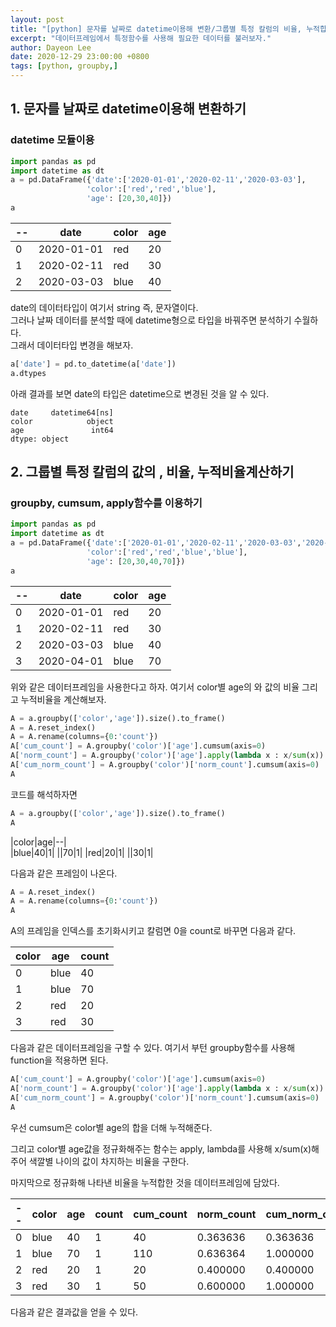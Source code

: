 ```yaml
---
layout: post
title: "[python] 문자를 날짜로 datetime이용해 변환/그룹별 특정 칼럼의 비율, 누적합, 누적비율계산"
excerpt: "데이터프레임에서 특정함수를 사용해 필요한 데이터를 불러보자."
author: Dayeon Lee
date: 2020-12-29 23:00:00 +0800
tags: [python, groupby,]
---
```


## 1. 문자를 날짜로 datetime이용해 변환하기
### datetime 모듈이용 

```python 
import pandas as pd
import datetime as dt
a = pd.DataFrame({'date':['2020-01-01','2020-02-11','2020-03-03'],
                 'color':['red','red','blue'],
                 'age': [20,30,40]})
a
```

|--|date|color|age|
|--|--|--|--|
|0|2020-01-01|red|20|
|1|2020-02-11|red|30|
|2|2020-03-03|blue|40|


date의 데이터타입이 여기서 string 즉, 문자열이다.  
그러나 날짜 데이터를 분석할 때에 datetime형으로 타입을 바꿔주면 분석하기 수월하다.   
그래서 데이터타입 변경을 해보자. 

```python 
a['date'] = pd.to_datetime(a['date'])
a.dtypes
```

아래 결과를 보면 date의 타입은 datetime으로 변경된 것을 알 수 있다. 

```
date     datetime64[ns]
color            object
age               int64
dtype: object
```


## 2. 그룹별 특정 칼럼의 값의 , 비율, 누적비율계산하기
### groupby, cumsum, apply함수를 이용하기 

```python 
import pandas as pd
import datetime as dt
a = pd.DataFrame({'date':['2020-01-01','2020-02-11','2020-03-03','2020-04-01'],
                 'color':['red','red','blue','blue'],
                 'age': [20,30,40,70]})
a
```


|--|date|color|age|
|--|--|--|--|
|0|2020-01-01|red|20|
|1|2020-02-11|red|30|
|2|2020-03-03|blue|40|
|3|2020-04-01|blue|70|


위와 같은 데이터프레임을 사용한다고 하자. 
여기서 color별 age의 와 값의 비율 그리고 누적비율을 계산해보자.

```python 
A = a.groupby(['color','age']).size().to_frame()
A = A.reset_index()
A = A.rename(columns={0:'count'})
A['cum_count'] = A.groupby('color')['age'].cumsum(axis=0)
A['norm_count'] = A.groupby('color')['age'].apply(lambda x : x/sum(x))
A['cum_norm_count'] = A.groupby('color')['norm_count'].cumsum(axis=0)
A
```


코드를 해석하자면 

```python 
A = a.groupby(['color','age']).size().to_frame()
A
```


|color|age|--|	
|blue|40|1|
||70|1|
|red|20|1|
||30|1|

다음과 같은 프레임이 나온다. 


```python 
A = A.reset_index()
A = A.rename(columns={0:'count'})
A
```
A의 프레임을 인덱스를 초기화시키고 칼럼면 0을 count로 바꾸면 다음과 같다.  


|color|age|count|
|--|--|--|
|0|blue|40|1|
|1|blue|70|1|
|2|red|20|1|
|3|red|30|1|

다음과 같은 데이터프레임을 구할 수 있다. 
여기서 부턴 groupby함수를 사용해 function을 적용하면 된다. 


```python 
A['cum_count'] = A.groupby('color')['age'].cumsum(axis=0)
A['norm_count'] = A.groupby('color')['age'].apply(lambda x : x/sum(x))
A['cum_norm_count'] = A.groupby('color')['norm_count'].cumsum(axis=0)
A
```

우선 cumsum은 color별 age의 합을 더해 누적해준다.  

그리고 color별 age값을 정규화해주는 함수는 apply, lambda를 사용해 x/sum(x)해주어 색깔별 나이의 값이 차지하는 비율을 구한다.  

마지막으로 정규화해 나타낸 비율을 누적합한 것을 데이터프레임에 담았다.   

|--|color|age|count|cum_count|norm_count|cum_norm_count|
|--|--|--|--|--|--|--|
|0|blue|40|1|40|0.363636|0.363636|
|1|blue|70|1|110|0.636364|1.000000|
|2|red|20|1|20|0.400000|0.400000|
|3|red|30|1|50|0.600000|1.000000|

다음과 같은 결과값을 얻을 수 있다. 
